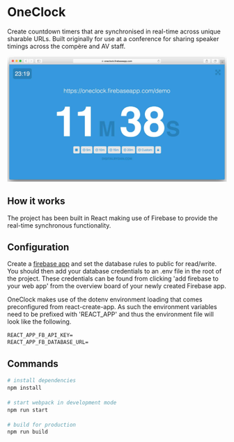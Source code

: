 # OneClock
Create countdown timers that are synchronised in real-time across unique sharable URLs. Built originally for use at a conference for sharing speaker timings across the compère and AV staff.

![App preview](readme-image.jpg)

## How it works
The project has been built in React making use of Firebase to provide the real-time synchronous functionality.

## Configuration
Create a [firebase app](https://firebase.google.com) and set the database rules to public for read/write. You should then add your database credentials to an .env file in the root of the project. These credentials can be found from clicking 'add firebase to your web app' from the overview board of your newly created Firebase app.

OneClock makes use of the dotenv environment loading that comes preconfigured from react-create-app. As such the environment variables need to be prefixed with 'REACT_APP' and thus the environment file will look like the following.
``` text
REACT_APP_FB_API_KEY=
REACT_APP_FB_DATABASE_URL=
```

## Commands
``` bash
# install dependencies
npm install

# start webpack in development mode
npm run start

# build for production
npm run build
```
